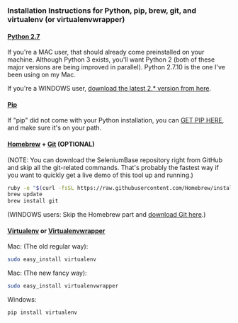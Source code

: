 ### Installation Instructions for Python, pip, brew, git, and virtualenv (or virtualenvwrapper)


#### [Python 2.7](https://www.python.org/downloads/)

If you're a MAC user, that should already come preinstalled on your machine. Although Python 3 exists, you'll want Python 2 (both of these major versions are being improved in parallel). Python 2.7.10 is the one I've been using on my Mac.

If you're a WINDOWS user, [download the latest 2.* version from here](https://www.python.org/downloads/release/python-2710/).

#### [Pip](https://en.wikipedia.org/wiki/Pip_%28package_manager%29)

If "pip" did not come with your Python installation, you can [GET PIP HERE](https://pip.pypa.io/en/latest/installing/), and make sure it's on your path.

#### [Homebrew](http://brew.sh/) + [Git](http://git-scm.com/) (OPTIONAL)

(NOTE: You can download the SeleniumBase repository right from GitHub and skip all the git-related commands. That's probably the fastest way if you want to quickly get a live demo of this tool up and running.)

```bash
ruby -e "$(curl -fsSL https://raw.githubusercontent.com/Homebrew/install/master/install)"
brew update
brew install git
```

(WINDOWS users: Skip the Homebrew part and [download Git here](http://git-scm.com/download).)

#### [Virtualenv](http://virtualenv.readthedocs.org/en/latest/) or [Virtualenvwrapper](http://virtualenvwrapper.readthedocs.org/en/latest/)

Mac: (The old regular way):

```bash
sudo easy_install virtualenv
```

Mac: (The new fancy way):

```bash
sudo easy_install virtualenvwrapper
```

Windows:

```bash
pip install virtualenv
```

